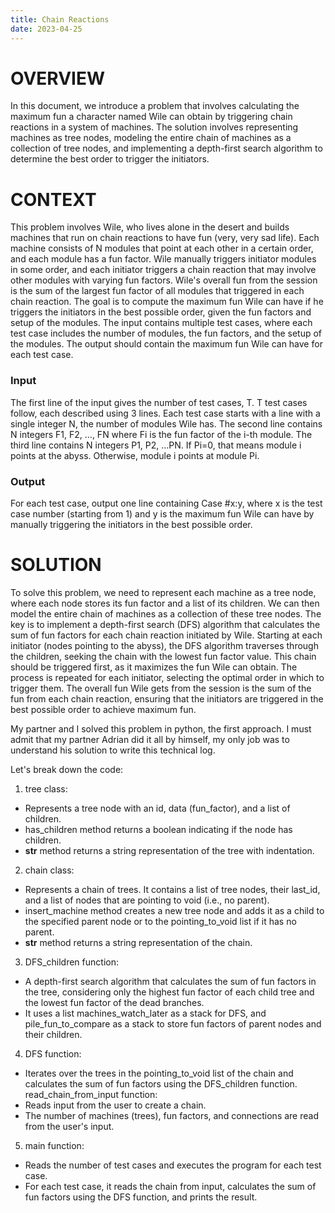 ```yaml
---
title: Chain Reactions
date: 2023-04-25
---
```


# OVERVIEW
In this document, we introduce a problem that involves calculating the maximum fun a character named Wile can obtain by triggering chain reactions in a system of machines. The solution involves representing machines as tree nodes, modeling the entire chain of machines as a collection of tree nodes, and implementing a depth-first search algorithm to determine the best order to trigger the initiators.

# CONTEXT
This problem involves Wile, who lives alone in the desert and builds machines that run on chain reactions to have fun (very, very sad life). Each machine consists of N modules that point at each other in a certain order, and each module has a fun factor. Wile manually triggers initiator modules in some order, and each initiator triggers a chain reaction that may involve other modules with varying fun factors. Wile's overall fun from the session is the sum of the largest fun factor of all modules that triggered in each chain reaction. The goal is to compute the maximum fun Wile can have if he triggers the initiators in the best possible order, given the fun factors and setup of the modules. The input contains multiple test cases, where each test case includes the number of modules, the fun factors, and the setup of the modules. The output should contain the maximum fun Wile can have for each test case.
### Input
The first line of the input gives the number of test cases, T. T test cases follow, each described using 3 lines. Each test case starts with a line with a single integer N, the number of modules Wile has. The second line contains N integers F1, F2, …, FN where Fi is the fun factor of the i-th module. The third line contains N integers P1, P2, …PN. If Pi=0, that means module i points at the abyss. Otherwise, module i points at module Pi.
### Output
For each test case, output one line containing Case #x:y, where x is the test case number (starting from 1) and y is the maximum fun Wile can have by manually triggering the initiators in the best possible order.

# SOLUTION
To solve this problem, we need to represent each machine as a tree node, where each node stores its fun factor and a list of its children. We can then model the entire chain of machines as a collection of these tree nodes. The key is to implement a depth-first search (DFS) algorithm that calculates the sum of fun factors for each chain reaction initiated by Wile. Starting at each initiator (nodes pointing to the abyss), the DFS algorithm traverses through the children, seeking the chain with the lowest fun factor value. This chain should be triggered first, as it maximizes the fun Wile can obtain. The process is repeated for each initiator, selecting the optimal order in which to trigger them. The overall fun Wile gets from the session is the sum of the fun from each chain reaction, ensuring that the initiators are triggered in the best possible order to achieve maximum fun.

My partner and I solved this problem in python, the first approach. I must admit that my partner Adrian did it all by himself, my only job was to understand his solution to write this technical log.

Let's break down the code:

1. tree class:
-  Represents a tree node with an id, data (fun_factor), and a list of children.
- has_children method returns a boolean indicating if the node has children.
- __str__ method returns a string representation of the tree with indentation.
2. chain class:
- Represents a chain of trees. It contains a list of tree nodes, their last_id, and a list of nodes that are pointing to void (i.e., no parent).
- insert_machine method creates a new tree node and adds it as a child to the specified parent node or to the pointing_to_void list if it has no parent.
- __str__ method returns a string representation of the chain.
3. DFS_children function:
- A depth-first search algorithm that calculates the sum of fun factors in the tree, considering only the highest fun factor of each child tree and the lowest fun factor of the dead branches.
- It uses a list machines_watch_later as a stack for DFS, and pile_fun_to_compare as a stack to store fun factors of parent nodes and their children.
4. DFS function:
- Iterates over the trees in the pointing_to_void list of the chain and calculates the sum of fun factors using the DFS_children function.
read_chain_from_input function:
- Reads input from the user to create a chain.
- The number of machines (trees), fun factors, and connections are read from the user's input.
5. main function:
- Reads the number of test cases and executes the program for each test case.
- For each test case, it reads the chain from input, calculates the sum of fun factors using the DFS function, and prints the result.
